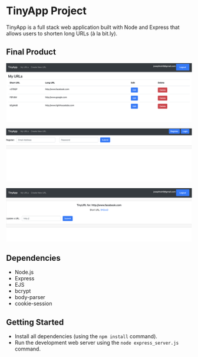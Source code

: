 # TinyApp Project

TinyApp is a full stack web application built with Node and Express that allows users to shorten long URLs (à la bit.ly).

## Final Product

!["Screenshot of URLs page"](https://github.com/ohgeejoe/tinyapp/blob/master/docs/Screenshot1.png?raw=true)

!["Screenshot of registration page"](https://github.com/ohgeejoe/tinyapp/blob/master/docs/Screenshot3.png?raw=true)

!["Screenshot of shortURL/update"](https://raw.githubusercontent.com/ohgeejoe/tinyapp/master/docs/Screenshot4.png)



## Dependencies

- Node.js
- Express
- EJS
- bcrypt
- body-parser
- cookie-session

## Getting Started

- Install all dependencies (using the `npm install` command).
- Run the development web server using the `node express_server.js` command.
